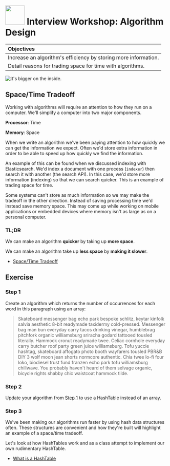 # <img src="https://cloud.githubusercontent.com/assets/7833470/10899314/63829980-8188-11e5-8cdd-4ded5bcb6e36.png" height="60"> Interview Workshop: Algorithm Design

| Objectives |
| :--- |
| Increase an algorithm's efficiency by storing more information. |
| Detail reasons for trading space for time with algorithms. |

![It's bigger on the inside.](http://25.media.tumblr.com/1fb0904fc342da6132256d95c6dca30c/tumblr_mw82dpzuqA1s5ju90o1_500.gif)

## Space/Time Tradeoff

Working with algorithms will require an attention to how they run on a computer. We'll simplify a computer into two major components.

**Processor**: Time

**Memory**: Space

When we write an algorithm we've been paying attention to how quickly we can get the information we expect. Often we'd store extra information in order to be able to speed up how quickly we find the information.

An example of this can be found when we discussed indexing with Elasticsearch. We'd index a document with one process (`indexer`) then search it with another (the search API). In this case, we'd store more information (indexing) so that we can search quicker. This is an example of trading space for time.

Some systems can't store as much information so we may make the tradeoff in the other direction. Instead of saving processing time we'd instead save memory space. This may come up while working on mobile applications or embedded devices where memory isn't as large as on a personal computer.

### TL;DR

We can make an algorithm **quicker** by taking up **more space**.

We can make an algorithm take up **less space** by **making it slower**.

* <a href="https://en.wikipedia.org/wiki/Space%E2%80%93time_tradeoff" target="_blank">Space/Time Tradeoff</a>

## Exercise

### Step 1

Create an algorithm which returns the number of occurrences for each word in this paragraph using an array:

> Skateboard messenger bag echo park bespoke schlitz, keytar kinfolk salvia aesthetic 8-bit readymade taxidermy cold-pressed. Messenger bag man bun everyday carry tacos drinking vinegar, humblebrag pitchfork organic williamsburg sriracha godard tattooed tousled literally. Hammock cronut readymade twee. Celiac cornhole everyday carry butcher roof party green juice williamsburg. Tofu yuccie hashtag, skateboard affogato photo booth wayfarers tousled PBR&B DIY 3 wolf moon jean shorts normcore authentic. Chia twee lo-fi four loko, biodiesel trust fund franzen echo park tofu williamsburg chillwave. You probably haven't heard of them selvage organic, bicycle rights shabby chic waistcoat hammock tilde.

### Step 2

Update your algorithm from <a href="#user-content-step-1">Step 1</a> to use a HashTable instead of an array.

### Step 3

We've been making our algorithms run faster by using hash data structures often. These structures are convenient and how they're built will highlight an example of a space/time tradeoff.

Let's look at how HashTables work and as a class attempt to implement our own rudimentary HashTable.

* <a href="https://www.youtube.com/watch?v=h2d9b_nEzoA" target="_blank">What is a HashTable</a>
